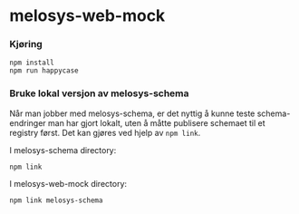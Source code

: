 # melosys-web-mock
### Kjøring
```
npm install
npm run happycase
```

### Bruke lokal versjon av melosys-schema
Når man jobber med melosys-schema, er det nyttig å kunne teste schema-endringer man har gjort lokalt, uten å måtte publisere schemaet til et registry først.
Det kan gjøres ved hjelp av `npm link`.

I melosys-schema directory:
```
npm link
```
I melosys-web-mock directory:
```
npm link melosys-schema
```
